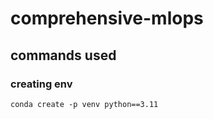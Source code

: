 # comprehensive-mlops
## commands used
### creating env
```commandline
conda create -p venv python==3.11
```